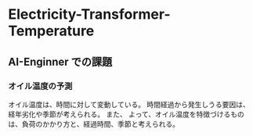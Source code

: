 # Electricity-Transformer-Temperature

## AI-Enginner での課題

### オイル温度の予測

オイル温度は、時間に対して変動している。
時間経過から発生しうる要因は、経年劣化や季節が考えられる。
また、
よって、オイル温度を特徴づけるものは、負荷のかかり方と、経過時間、季節と考えられる。